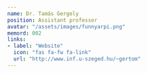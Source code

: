 ```yaml
---
name: Dr. Tamás Gergely
position: Assistant professor
avatar: "/assets/images/funnyarpi.png"
memord: 002
links:
- label: "Website"
  icon: "fas fa-fw fa-link"
  url: "http://www.inf.u-szeged.hu/~gertom"
---
```


